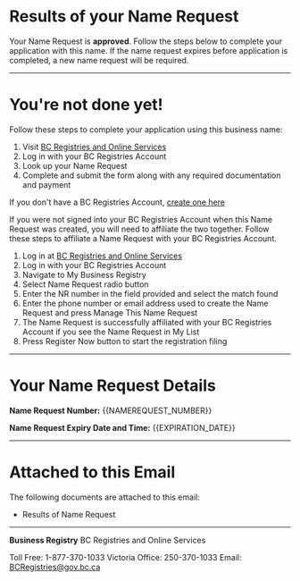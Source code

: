 # Results of your Name Request

Your Name Request is **approved**. Follow the steps below to complete your application with this name. If the name request expires before application is completed, a new name request will be required.

---

# You\'re not done yet!

Follow these steps to complete your application using this business name:

1. Visit [BC Registries and Online Services]({{DECIDE_BUSINESS_URL}})
2. Log in with your BC Registries Account
3. Look up your Name Request
4. Complete and submit the form along with any required documentation and payment

If you don\'t have a BC Registries Account, [create one here]({{BUSINESS_URL}})

If you were not signed into your BC Registries Account when this Name Request was created, you will need to affiliate the two together. Follow these steps to affiliate a Name Request with your BC Registries Account.

1. Log in at [BC Registries and Online Services]({{DECIDE_BUSINESS_URL}})
2. Log in with your BC Registries Account
3. Navigate to My Business Registry
4. Select Name Request radio button
5. Enter the NR number in the field provided and select the match found
6. Enter the phone number or email address used to create the Name Request and press Manage This Name Request
7. The Name Request is successfully affiliated with your BC Registries Account if you see the Name Request in My List
8. Press Register Now button to start the registration filing

---

# Your Name Request Details

**Name Request Number:**
{{NAMEREQUEST_NUMBER}}

**Name Request Expiry Date and Time:**
{{EXPIRATION_DATE}}

---

# Attached to this Email

The following documents are attached to this email:

* Results of Name Request

---

**Business Registry**
BC Registries and Online Services

Toll Free: 1-877-370-1033
Victoria Office: 250-370-1033
Email: [BCRegistries@gov.bc.ca](BCRegistries@gov.bc.ca)

